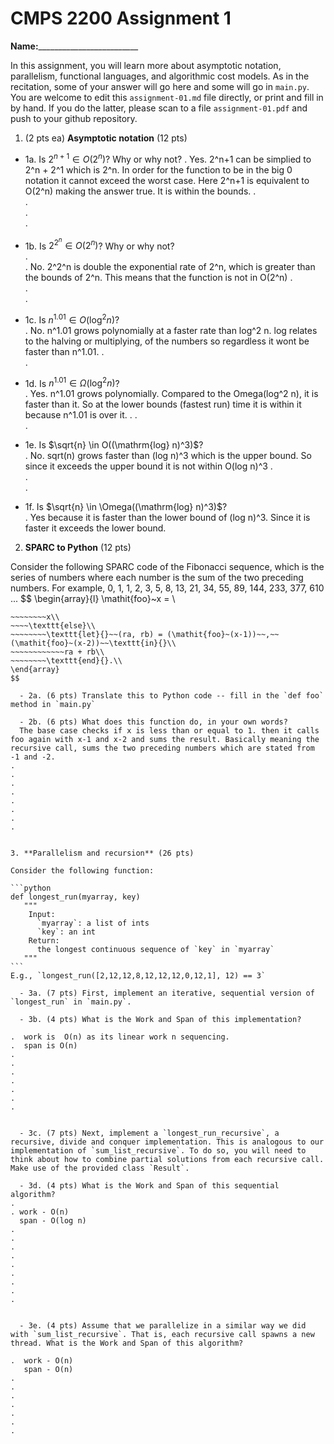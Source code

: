 

# CMPS 2200 Assignment 1

**Name:**_________________________


In this assignment, you will learn more about asymptotic notation, parallelism, functional languages, and algorithmic cost models. As in the recitation, some of your answer will go here and some will go in `main.py`. You are welcome to edit this `assignment-01.md` file directly, or print and fill in by hand. If you do the latter, please scan to a file `assignment-01.pdf` and push to your github repository. 
  
  

1. (2 pts ea) **Asymptotic notation** (12 pts)

  - 1a. Is $2^{n+1} \in O(2^n)$? Why or why not? 
.  Yes. 2^n+1 can be simplied to 2^n + 2^1 which is 2^n. In order for the function to be in the big 0 notation it cannot exceed the worst case. Here 2^n+1 is equivalent to O(2^n) making the answer true. It is within the bounds. 
.  
.  
.  
. 
  - 1b. Is $2^{2^n} \in O(2^n)$? Why or why not?     
.  
.  No. 2^2^n is double the exponential rate of 2^n, which is greater than the bounds of 2^n. This means that the function is not in O(2^n)
.  
.  
.  
  - 1c. Is $n^{1.01} \in O(\mathrm{log}^2 n)$?    
.  No. n^1.01 grows polynomially at a faster rate than log^2 n. log relates to the halving or multiplying, of the numbers so regardless it wont be faster than n^1.01. 
.  
.  

  - 1d. Is $n^{1.01} \in \Omega(\mathrm{log}^2 n)$?  
.  Yes. n^1.01 grows polynomially. Compared to the Omega(log^2 n), it is faster than it. So at the lower bounds (fastest run) time it is within it because n^1.01 is over it.
.
.  
.  
  - 1e. Is $\sqrt{n} \in O((\mathrm{log} n)^3)$?  
.  No. sqrt(n) grows faster than (log n)^3 which is the upper bound. So since it exceeds the upper bound it is not within O(log n)^3
.  
.  
.  
  - 1f. Is $\sqrt{n} \in \Omega((\mathrm{log} n)^3)$?  
. Yes because it is faster than the lower bound of (log n)^3. Since it is faster it exceeds the lower bound.


2. **SPARC to Python** (12 pts)

Consider the following SPARC code of the Fibonacci sequence, which is the series of numbers where each number is the sum of the two preceding numbers. For example, 0, 1, 1, 2, 3, 5, 8, 13, 21, 34, 55, 89, 144, 233, 377, 610 ... 
$$
\begin{array}{l}
\mathit{foo}~x =   \\
~~~~\texttt{if}{}~~x \le 1~~\texttt{then}{}\\
~~~~~~~~x\\   
~~~~\texttt{else}\\
~~~~~~~~\texttt{let}{}~~(ra, rb) = (\mathit{foo}~(x-1))~~,~~(\mathit{foo}~(x-2))~~\texttt{in}{}\\  
~~~~~~~~~~~~ra + rb\\  
~~~~~~~~\texttt{end}{}.\\
\end{array}
$$ 

  - 2a. (6 pts) Translate this to Python code -- fill in the `def foo` method in `main.py`  

  - 2b. (6 pts) What does this function do, in your own words?  
  The base case checks if x is less than or equal to 1. then it calls foo again with x-1 and x-2 and sums the result. Basically meaning the recursive call, sums the two preceding numbers which are stated from -1 and -2.
.  
.  
.  
.  
.  
.  
.  
.  
  

3. **Parallelism and recursion** (26 pts)

Consider the following function:  

```python
def longest_run(myarray, key)
   """
    Input:
      `myarray`: a list of ints
      `key`: an int
    Return:
      the longest continuous sequence of `key` in `myarray`
   """
```
E.g., `longest_run([2,12,12,8,12,12,12,0,12,1], 12) == 3`  
 
  - 3a. (7 pts) First, implement an iterative, sequential version of `longest_run` in `main.py`.  

  - 3b. (4 pts) What is the Work and Span of this implementation?  

.  work is  O(n) as its linear work n sequencing.
.  span is O(n)
.  
.  
.  
.  
.  
.  
.  


  - 3c. (7 pts) Next, implement a `longest_run_recursive`, a recursive, divide and conquer implementation. This is analogous to our implementation of `sum_list_recursive`. To do so, you will need to think about how to combine partial solutions from each recursive call. Make use of the provided class `Result`.   

  - 3d. (4 pts) What is the Work and Span of this sequential algorithm?  
.  
. work - O(n)
  span - O(log n)
.  
.  
.  
.  
.  
.  
.  
.  
.  


  - 3e. (4 pts) Assume that we parallelize in a similar way we did with `sum_list_recursive`. That is, each recursive call spawns a new thread. What is the Work and Span of this algorithm?  

.  work - O(n)
   span - O(n)
.  
.  
.  
.  
.  
.  
.  

